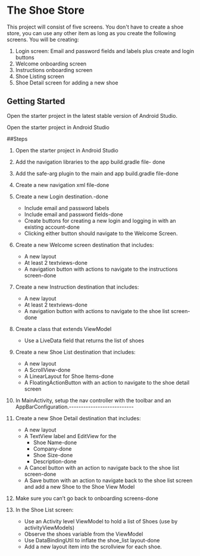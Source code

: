 # The Shoe Store

This project will consist of five screens. You don't have to create a shoe store, you can use any other item as long as you create the following screens. You will be creating:

1. Login screen: Email and password fields and labels plus create and login buttons
2. Welcome onboarding screen
3. Instructions onboarding screen
4. Shoe Listing screen
5. Shoe Detail screen for adding a new shoe

## Getting Started

Open the starter project in the latest stable version of Android Studio.

Open the starter project in Android Studio

##Steps

1. Open the starter project in Android Studio

2. Add the navigation libraries to the app build.gradle file- done

3. Add the safe-arg plugin to the main and app build.gradle file-done

4. Create a new navigation xml file-done

5. Create a new Login destination.-done

   * Include email and password labels 

   - Include email and password fields-done
   - Create buttons for creating a new login and logging in with an existing account-done
   - Clicking either button should navigate to the Welcome Screen.

6. Create a new Welcome screen destination that includes:

   * A new layout
   * At least 2 textviews-done
   * A navigation button with actions to navigate to the instructions screen-done

7. Create a new Instruction destination that includes:

   * A new layout
   * At least 2 textviews-done
   * A navigation button with actions to navigate to the shoe list screen-done

8. Create a class that extends ViewModel

   *  Use a LiveData field that returns the list of shoes

9. Create a new Shoe List destination that includes:

   * A new layout
   * A ScrollView-done
   * A LinearLayout for Shoe Items-done
   * A FloatingActionButton with an action to navigate to the shoe detail screen

10. In MainActivity, setup the nav controller with the toolbar and an AppBarConfiguration.---------------------------

11. Create a new Shoe Detail destination that includes:

    * A new layout
    * A TextView label and EditView for the
      * Shoe Name-done
      * Company-done
      * Shoe Size-done
      * Description-done
    * A Cancel button with an action to navigate back to the shoe list screen-done
    * A Save button with an action to navigate back to the shoe list screen and add a new Shoe to the Shoe View Model

12. Make sure you can’t go back to onboarding screens-done

13. In the Shoe List screen:

    * Use an Activity level ViewModel to hold a list of Shoes (use by activityViewModels)
    * Observe the shoes variable from the ViewModel
    * Use DataBindingUtil to inflate the shoe_list layout-done
    * Add a new layout item into the scrollview for each shoe.